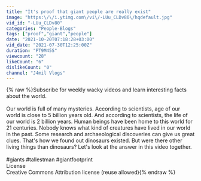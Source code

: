 ```yaml
---
title: "It's proof that giant people are really exist"
image: "https:\/\/i.ytimg.com\/vi\/-LUu_CLDv80\/hqdefault.jpg"
vid_id: "-LUu_CLDv80"
categories: "People-Blogs"
tags: ["proof","giant","people"]
date: "2021-10-20T07:18:28+03:00"
vid_date: "2021-07-30T12:25:00Z"
duration: "PT9M45S"
viewcount: "28"
likeCount: "6"
dislikeCount: "0"
channel: "J4mil Vlogs"
---
```

{% raw %}Subscribe for weekly wacky videos and learn interesting facts about the world.<br /><br />Our world is full of many mysteries. According to scientists, age of our world is close to 5 billion years old. And according to scientists, the life of our world is 2 billion years. Human beings have been home to this world for 21 centuries. Nobody knows what kind of creatures have lived in our world in the past. Some research and archaeological discoveries can give us great clues. That's how we found out dinosaurs existed. But were there other living things than dinosaurs? Let's look at the answer in this video together. <br /><br />#giants #tallestman #giantfootprint<br />License<br />Creative Commons Attribution license (reuse allowed){% endraw %}
